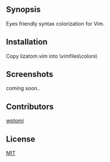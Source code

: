 ## Synopsis

Eyes friendly syntax colorization for Vim. 

## Installation

Copy lizatom.vim into \vimfiles\colors\

## Screenshots

coming soon..

## Contributors

[wptomi](https://github.com/wptomi)

## License

[MIT](http://opensource.org/licenses/MIT)
